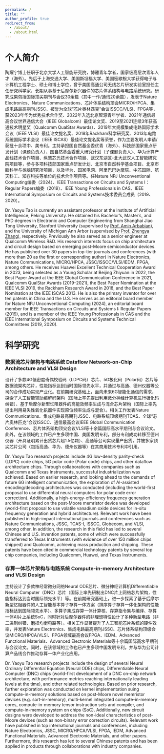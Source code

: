 ```yaml
---
permalink: /
title: ""
author_profile: true
redirect_from: 
  - /about/
  - /about.html
---
```


个人简介
======

陶耀宇博士任职于北京大学人工智能研究院，博雅青年学者，国家级高层次青年人才（海外）。先后于上海交通大学、美国斯坦福大学、美国密歇根大学获得电子与计算机工程学士、硕士和博士学位，曾于美国高通公司无线芯片研发实验室担任主任研究科学家，长期从事基于后摩尔新兴器件的芯片体系结构与电路系统研究。研究成果包括国际顶尖期刊与会议30余篇（其中一作/通讯20余篇），发表于Nature Electronics、Nature Communications、芯片体系结构顶会MICRO/HPCA、集成电路最高期刊JSSC、被誉为全球“芯片奥林匹克”会议ISSCC/VLSI、FPGA等，获2023年华为优秀技术合作奖、2022年入选北京智源青年学者、2021年通信最高会议世界通信大会（IEEE Globalcom）最佳论文奖、2019至2021连续3年获高通技术明星奖（Qualcomm QualStar Awards）、2019年大规模集成电路国际学术会议（IEEE VLSI）最佳论文提名奖、2018年Rackham科学研究奖、2013年电路系统国际学术会议（IEEE ISCAS）最佳论文提名奖等荣誉，作为主要发明人申请/获批十余项中、美专利。主持承担国自然基金委优青（海外）、科技部国家重点研发计划（课题负责人）、国自然基金委重大研究计划（子课题负责人）、华为计算产品线技术合作项目、纵慧芯光技术合作项目、武汉东湖区-北大武汉人工智能研究院项目等，参与多项科技部国家重点研发计划、北京市自然科学基金项目、北京市脑科学与类脑研究所项目，以及华为、国家电网、阿里巴巴达摩院、中芯国际、航天科工、知存科技等单位的技术合作项目等。任Nature NPJ Unconventional Computing编委（2024）、IEEE Transactions on Circuits and Systems I：Regular Papers编委（2019）、IEEE Young Professionals in CAS、IEEE International Symposium on Circuits and Systems技术委员会成员（2019、2020）。

Dr. Yaoyu Tao is currently an assistant professor at the Institute of Artificial Intelligence, Peking University. He obtained his Bachelor’s, Master’s, and PhD degrees in Electronic and Computer Engineering from Shanghai Jiao Tong University, Stanford University (supervised by <a href="https://arbabianlab.stanford.edu/">Prof. Amin Arbabian</a>), and the University of Michigan Ann Arbor (supervised by <a href="https://zhang.engin.umich.edu/">Prof. Zhengya Zhang</a>), respectively. Previously he also served as a senior engineer at Qualcomm Wireless R&D. His research interests focus on chip architecture and circuit design based on emerging post-Moore semiconductor devices. He has published over 30 papers in top-tier journals and conferences (with more than 20 as the first or corresponding author) in Nature Electronics, Nature Communications, MICRO/HPCA, JSSC/ISSCC/VLSI/IEDM, FPGA, among others. He receives Huawei Excellent Technical Cooperation Award in 2023, being selected as a Young Scholar at Beijing Zhiyuan in 2022, the Best Paper Award at the IEEE Global Communication Conference in 2021, Qualcomm QualStar Awards (2019–2021), the Best Paper Nomination at the IEEE VLSI 2019, the Rackham Research Award in 2018, and the Best Paper Nomination at the IEEE ISCAS 2013. He is also the primary inventor for over ten patents in China and the U.S. He serves as an editorial board member for Nature NPJ Unconventional Computing (2024), an editorial board member for IEEE Transactions on Circuits and Systems I: Regular Papers (2019), and is a member of the IEEE Young Professionals in CAS and the IEEE International Symposium on Circuits and Systems Technical Committees (2019, 2020).

科学研究
======

### 数据流芯片架构与电路系统 Dataflow Network-on-Chip Architecture and VLSI Design

设计了多款4G低密度奇偶校验码（LDPC码）芯片、5G极化码（Polar码）芯片等数据流架构芯片，性能指标达到当时国际领先水平，并通过与高通、德州仪器等公司的合作成功实现产业化。在前期研究基础上，面向未来6G智能化通信的需求，探索了人工智能辅助编解码架构（国际上率先提出利用微分神经计算机进行极化码纠错）、基于后摩尔新型忆阻器件的高能效频率生成与混合芯片架构（国际上率先提出利用易失性氧化钒器件实现原位频率生成与混合）。相关工作发表Nature Communications、集成电路最高期刊JSSC、电路系统顶级期刊TCAS、全球“芯片奥林匹克”会议ISSCC、通信最高会议IEEE Global Communication Conference、芯片体系架构顶尖会议VLSI等十余篇国际高水平期刊与会议论文。此外，在该领域的工作已产生多项中国、美国发明专利，部分专利成功转移至德州仪器（开具证明累计出货芯片超1.5亿颗）、高通等公司实现量产出货，并被多家顶尖芯片公司（包括高通、华为、德州仪器等）在其商用技术专利中引用。

Dr. Yaoyu Tao research projects include 4G low-density parity-check (LDPC) code chips, 5G polar code (Polar code) chips, and other dataflow architecture chips. Through collaborations with companies such as Qualcomm and Texas Instruments, successful industrialization was achieved. Based on earlier research, and looking ahead to the demands of future 6G intelligent communication, the exploration of AI-assisted encoding/decoding architectures was conducted (including the world-first proposal to use differential neural computers for polar code error correction). Additionally, a high-energy-efficiency frequency generation architecture based on the post-Moore memristor device was developed (world-first proposal to use volatile vanadium oxide devices for in-situ frequency generation and hybrid architecture). Relevant work have been published in high-impact international journals and conferences such as Nature Communications, JSSC, TCAS-I, ISSCC, Globecom, and VLSI, among other. In addition, the research in this field has led to several Chinese and U.S. invention patents, some of which were successfully transferred to Texas Instruments (with evidence of over 150 million chips shipped) and Qualcomm, achieving mass production and shipping. These patents have been cited in commercial technology patents by several top chip companies, including Qualcomm, Huawei, and Texas Instruments.

### 存算一体芯片架构与电路系统 Compute-in-memory Architecture and VLSI Design

主持设计了多款神经常微分网络Neural ODE芯片、微分神经计算机Differentiable Neural Computer（DNC）芯片（国际上率先研制出DNC片上网络芯片架构，性能指标达到当时国际领先水平）等。在前期研究基础上，进一步探索了基于后摩尔新型忆阻器件的人工智能基本算子存算一体方案（排序算子存算一体化架构的性能指标达到国际领先水平）、多算子集成存算一体计算核、存算指令集与编译、存算一体AI片上系统SoC，同时针对后摩尔器件的非理想特性设计了多种新型电路（非二进制纠错、磨损均衡电路等）。相关工作显著提升了人工智能芯片系统的硬件效率，并发表Nature Electronics、集成电路最高期刊JSSC、芯片体系结构顶级会议MICRO/HPCA/VLSI、FPGA领域最高会议FPGA、IEDM、Advanced Functional Materials、Advanced Electronic Materials等十余篇国际高水平期刊与会议论文。同时，在该领域的工作也已产生多项中国发明专利，并与华为公司计算产品线合作推动存算一体产业化应用。

Dr. Yaoyu Tao research projects include the design of several Neural Ordinary Differential Equation (Neural ODE) chips, Differentiable Neural Computer (DNC) chips (world-first development of a DNC on-chip network architecture, with performance metrics reaching internationally leading levels at the time), and other related technologies. Based on prior research, further exploration was conducted on kernel implementation suing compute-in-memory solutions based on post-Moore novel memristor devices (e.g. sort-in-memory), multi-kernel integrated compute-in-memory cores, compute-in-memory tensor instruction sets and compiler, and compute-in-memory system on chips (SoC). Additionally, new circuit designs were developed to address the non-ideal characteristics of post-Moore devices (such as non-binary error correction circuits). Relevant work have published in top international journals and conferences, including Nature Electronics, JSSC, MICRO/HPCA/VLSI, FPGA, IEDM, Advanced Functional Materials, Advanced Electronic Materials, and other papers. Furthermore, this research has led to several Chinese patents and has been applied in products through collaborations with industry companies.
